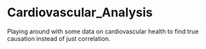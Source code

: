 # Cardiovascular_Analysis
Playing around with some data on cardiovascular health to find true causation instead of just correlation.
